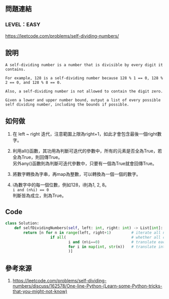 ## 問題連結
### LEVEL：EASY
https://leetcode.com/problems/self-dividing-numbers/


## 說明

```
A self-dividing number is a number that is divisible by every digit it contains.

For example, 128 is a self-dividing number because 128 % 1 == 0, 128 % 2 == 0, and 128 % 8 == 0.

Also, a self-dividing number is not allowed to contain the digit zero.

Given a lower and upper number bound, output a list of every possible self dividing number, including the bounds if possible.
```


## 如何做

1. 在 left ~ right 迭代，注意範圍上限為right+1，如此才會包含最後一個right數字。  

2. 利用all()函數，其功用為判斷可迭代的參數中，所有的元素是否全為True，若全為True，則回傳True。  
   另外any()函數則為判斷可迭代參數中，只要有一個為True就會回傳True。  
   
3. 將數字轉換為字串，再map為整數，可以轉換為一個一個的數字。  

4. i為數字中的每一個位數，例如128，i則為1, 2, 8。  
   ```i and (n%i) == 0```  
   判斷皆為成立，則為True。  


## Code 
```python
class Solution:    
    def selfDividingNumbers(self, left: int, right: int) -> List[int]:
        return [n for n in range(left, right+1)         # iterate all numbers
                    if all(                             # whether all conditions in the list are true
                            i and (n%i==0)              # translate each digit into int and check whether dividable
                            for i in map(int, str(n))   # translate int to an iterable string
                            )]
```


## 參考來源
1. https://leetcode.com/problems/self-dividing-numbers/discuss/162578/One-line-Python-(Learn-some-Python-tricks-that-you-might-not-know)
